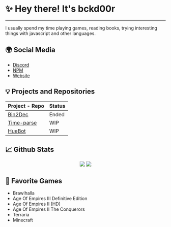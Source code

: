 # ✨ Hey there! It's bckd00r
---
I usually spend my time playing games, reading books, trying interesting things with javascript and other languages.
## 🌍 Social Media
- [Discord](https://discordapp.com/users/502354495242633236)
- [NPM](https://www.npmjs.com/~bckd00r)
- [Website](https://bckd00r.tk)

## 💡 Projects and Repositories
| Project - Repo | Status|
| ----------- | ----------- |
| [Bin2Dec](https://github.com/bckd00r/Bin2Dec) | Ended |
| [Time-parse](https://www.npmjs.com/package/@bckd00r/time-parse) | WIP |
| [HueBot](https://top.gg/bot/761329800357871626) | WIP |

## 📈 Github Stats
<p align="center">
  <img src="https://github-readme-stats.vercel.app/api?username=bckd00r&show_icons=true&count_private=true&include_all_commits=true&hide_border=true"/>
  <img src="https://github-readme-stats.vercel.app/api/top-langs/?username=bckd00r&layout=compact&count_private=true&include_all_commits=true&hide_border=true&langs_count=10"/>
</p>

## 🦄 Favorite Games
- Brawlhalla
- Age Of Empires III Definitive Edition
- Age Of Empires II (HD)
- Age Of Empires II The Conquerors
- Terraria
- Minecraft

<!--
**bckd00r/bckd00r** is a ✨ _special_ ✨ repository because its `README.md` (this file) appears on your GitHub profile.

Here are some ideas to get you started:

- 🔭 Uh? Heey i'm here!
-->
